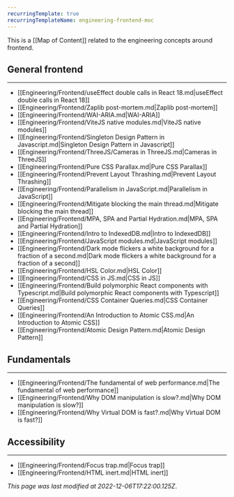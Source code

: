 ```yaml
---
recurringTemplate: true
recurringTemplateName: engineering-frontend-moc
---
```


This is a [[Map of Content]] related to the engineering concepts around frontend.

## General frontend
---
- [[Engineering/Frontend/useEffect double calls in React 18.md|useEffect double calls in React 18]]
- [[Engineering/Frontend/Zaplib post-mortem.md|Zaplib post-mortem]]
- [[Engineering/Frontend/WAI-ARIA.md|WAI-ARIA]]
- [[Engineering/Frontend/ViteJS native modules.md|ViteJS native modules]]
- [[Engineering/Frontend/Singleton Design Pattern in Javascript.md|Singleton Design Pattern in Javascript]]
- [[Engineering/Frontend/ThreeJS/Cameras in ThreeJS.md|Cameras in ThreeJS]]
- [[Engineering/Frontend/Pure CSS Parallax.md|Pure CSS Parallax]]
- [[Engineering/Frontend/Prevent Layout Thrashing.md|Prevent Layout Thrashing]]
- [[Engineering/Frontend/Parallelism in JavaScript.md|Parallelism in JavaScript]]
- [[Engineering/Frontend/Mitigate blocking the main thread.md|Mitigate blocking the main thread]]
- [[Engineering/Frontend/MPA, SPA and Partial Hydration.md|MPA, SPA and Partial Hydration]]
- [[Engineering/Frontend/Intro to IndexedDB.md|Intro to IndexedDB]]
- [[Engineering/Frontend/JavaScript modules.md|JavaScript modules]]
- [[Engineering/Frontend/Dark mode flickers a white background for a fraction of a second.md|Dark mode flickers a white background for a fraction of a second]]
- [[Engineering/Frontend/HSL Color.md|HSL Color]]
- [[Engineering/Frontend/CSS in JS.md|CSS in JS]]
- [[Engineering/Frontend/Build polymorphic React components with Typescript.md|Build polymorphic React components with Typescript]]
- [[Engineering/Frontend/CSS Container Queries.md|CSS Container Queries]]
- [[Engineering/Frontend/An Introduction to Atomic CSS.md|An Introduction to Atomic CSS]]
- [[Engineering/Frontend/Atomic Design Pattern.md|Atomic Design Pattern]]

## Fundamentals
---
- [[Engineering/Frontend/The fundamental of web performance.md|The fundamental of web performance]]
- [[Engineering/Frontend/Why DOM manipulation is slow?.md|Why DOM manipulation is slow?]]
- [[Engineering/Frontend/Why Virtual DOM is fast?.md|Why Virtual DOM is fast?]]

## Accessibility
---
- [[Engineering/Frontend/Focus trap.md|Focus trap]]
- [[Engineering/Frontend/HTML inert.md|HTML inert]]


*This page was last modified at 2022-12-06T17:22:00.125Z*.
